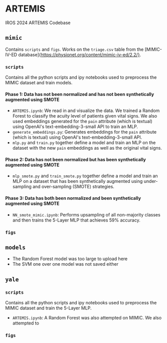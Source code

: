 # ARTEMIS
IROS 2024 ARTEMIS Codebase

## `mimic`
Contains `scripts` and `figs`. Works on the `triage.csv` table from the [MIMIC-IV-ED database]{https://physionet.org/content/mimic-iv-ed/2.2/}.

### `scripts`
Contains all the python scripts and ipy notebooks used to preprocess the MIMIC dataset and train models. 

#### Phase 1: Data has not been normalized and has not been synthetically augmented using SMOTE
- `ARTEMIS.ipynb`: We read in and visualize the data. We trained a Random Forest to classify the acuity level of patients given vital signs. We also used embeddings generated for the `pain` attribute (which is textual) using OpenAI's text-embedding-3-small API to train an MLP.
- `generate_embeddings.py`: Generates embeddings for the `pain` attribute (which is textual) using OpenAI's text-embedding-3-small API.
- `mlp.py` and `train.py` together define a model and train an MLP on the dataset with the new `pain` embeddings as well as the original vital signs.

#### Phase 2: Data has not been normalized but has been synthetically augmented using SMOTE
- `mlp_smote.py` and `train_smote.py` together define a model and train an MLP on a dataset that has been synthetically augmented using under-sampling and over-sampling (SMOTE) strategies.

#### Phase 3: Data has both been normalized and been synthetically augmented using SMOTE
- `NN_smote_mimic.ipynb`: Performs upsampling of all non-majority classes and then trains the 5-Layer MLP that achieves 59% accuracy.

### `figs`

## `models`
- The Random Forest model was too large to upload here
- The SVM one over one model was not saved either

## `yale`

### `scripts`
Contains all the python scripts and ipy notebooks used to preprocess the MIMIC dataset and train the 5-Layer MLP. 

- `ARTEMIS.ipynb`: A Random Forest was also attempted on MIMIC. We also attempted to

### `figs`
